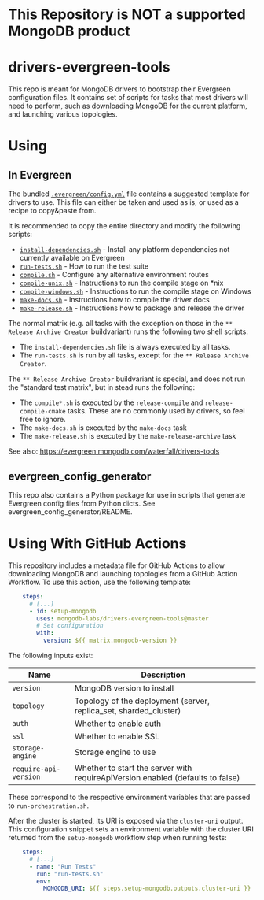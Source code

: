 # This Repository is NOT a supported MongoDB product

# drivers-evergreen-tools

This repo is meant for MongoDB drivers to bootstrap their Evergreen configuration files. It contains set of scripts for
tasks that most drivers will need to perform, such as downloading MongoDB for the current platform, and launching
various topologies.

# Using

## In Evergreen

The bundled [`.evergreen/config.yml`](.evergreen/config.yml) file contains a suggested template for drivers to use. This
file can either be taken and used as is, or used as a recipe to copy&paste from.

It is recommended to copy the entire directory and modify the following scripts:

- [`install-dependencies.sh`](.evergreen/install-dependencies.sh) - Install any platform dependencies not currently
  available on Evergreen
- [`run-tests.sh`](.evergreen/run-tests.sh) - How to run the test suite
- [`compile.sh`](.evergreen/compile.sh) - Configure any alternative environment routes
- [`compile-unix.sh`](.evergreen/compile-unix.sh) - Instructions to run the compile stage on \*nix
- [`compile-windows.sh`](.evergreen/compile-windows.sh) - Instructions to run the compile stage on Windows
- [`make-docs.sh`](.evergreen/make-docs.sh) - Instructions how to compile the driver docs
- [`make-release.sh`](.evergreen/make-release.sh) - Instructions how to package and release the driver

The normal matrix (e.g. all tasks with the exception on those in the `** Release Archive Creator` buildvariant) runs the
following two shell scripts:

- The `install-dependencies.sh` file is always executed by all tasks.
- The `run-tests.sh` is run by all tasks, except for the `** Release Archive Creator`.

The `** Release Archive Creator` buildvariant is special, and does not run the "standard test matrix", but in stead runs
the following:

- The `compile*.sh` is executed by the `release-compile` and `release-compile-cmake` tasks. These are no commonly used
  by drivers, so feel free to ignore.
- The `make-docs.sh` is executed by the `make-docs` task
- The `make-release.sh` is executed by the `make-release-archive` task

See also: https://evergreen.mongodb.com/waterfall/drivers-tools

## evergreen_config_generator

This repo also contains a Python package for use in scripts that generate Evergreen config files from Python dicts. See
evergreen_config_generator/README.

# Using With GitHub Actions

This repository includes a metadata file for GitHub Actions to allow downloading MongoDB and launching topologies from a
GitHub Action Workflow. To use this action, use the following template:

```yaml
    steps:
      # [...]
      - id: setup-mongodb
        uses: mongodb-labs/drivers-evergreen-tools@master
        # Set configuration
        with:
          version: ${{ matrix.mongodb-version }}
```

The following inputs exist:

| Name                  | Description                                                                    |
| --------------------- | ------------------------------------------------------------------------------ |
| `version`             | MongoDB version to install                                                     |
| `topology`            | Topology of the deployment (server, replica_set, sharded_cluster)              |
| `auth`                | Whether to enable auth                                                         |
| `ssl`                 | Whether to enable SSL                                                          |
| `storage-engine`      | Storage engine to use                                                          |
| `require-api-version` | Whether to start the server with requireApiVersion enabled (defaults to false) |

These correspond to the respective environment variables that are passed to `run-orchestration.sh`.

After the cluster is started, its URI is exposed via the `cluster-uri` output. This configuration snippet sets an
environment variable with the cluster URI returned from the `setup-mongodb` workflow step when running tests:

```yaml
    steps:
      # [...]
      - name: "Run Tests"
        run: "run-tests.sh"
        env:
          MONGODB_URI: ${{ steps.setup-mongodb.outputs.cluster-uri }}
```
